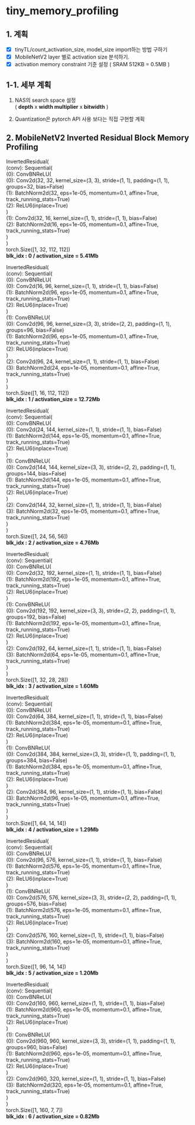 # tiny_memory_profiling


## 1. 계획
- [x]  tinyTL/count_activation_size, model_size import하는 방법 구하기
- [x]  MobileNetV2 layer 별로 activation size 분석하기.
- [x]  activation memory constraint 기준 설정 ( SRAM 512KB = 0.5MB )

## 1-1. 세부 계획  
1. NAS의 search space 설정  
( **depth** x **width multiplier** x **bitwidth** )  

2. Quantization은 pytorch API 사용 보다는 직접 구현할 계획  



## 2. MobileNetV2 Inverted Residual Block Memory Profiling

InvertedResidual(  
  (conv): Sequential(  
    (0): ConvBNReLU(  
      (0): Conv2d(32, 32, kernel_size=(3, 3), stride=(1, 1), padding=(1, 1), groups=32, bias=False)  
      (1): BatchNorm2d(32, eps=1e-05, momentum=0.1, affine=True, track_running_stats=True)  
      (2): ReLU6(inplace=True)  
    )  
    (1): Conv2d(32, 16, kernel_size=(1, 1), stride=(1, 1), bias=False)  
    (2): BatchNorm2d(16, eps=1e-05, momentum=0.1, affine=True, track_running_stats=True)  
  )  
)  
torch.Size([1, 32, 112, 112])  
**blk_idx : 0 / activation_size =  5.41Mb**   

InvertedResidual(  
  (conv): Sequential(  
    (0): ConvBNReLU(  
      (0): Conv2d(16, 96, kernel_size=(1, 1), stride=(1, 1), bias=False)  
      (1): BatchNorm2d(96, eps=1e-05, momentum=0.1, affine=True, track_running_stats=True)  
      (2): ReLU6(inplace=True)  
    )  
    (1): ConvBNReLU(  
      (0): Conv2d(96, 96, kernel_size=(3, 3), stride=(2, 2), padding=(1, 1), groups=96, bias=False)  
      (1): BatchNorm2d(96, eps=1e-05, momentum=0.1, affine=True, track_running_stats=True)  
      (2): ReLU6(inplace=True)  
    )  
    (2): Conv2d(96, 24, kernel_size=(1, 1), stride=(1, 1), bias=False)  
    (3): BatchNorm2d(24, eps=1e-05, momentum=0.1, affine=True, track_running_stats=True)  
  )  
)  
torch.Size([1, 16, 112, 112])  
**blk_idx : 1 / activation_size =  12.72Mb**   

InvertedResidual(  
  (conv): Sequential(  
    (0): ConvBNReLU(  
      (0): Conv2d(24, 144, kernel_size=(1, 1), stride=(1, 1), bias=False)  
      (1): BatchNorm2d(144, eps=1e-05, momentum=0.1, affine=True, track_running_stats=True)  
      (2): ReLU6(inplace=True)  
    )  
    (1): ConvBNReLU(  
      (0): Conv2d(144, 144, kernel_size=(3, 3), stride=(2, 2), padding=(1, 1), groups=144, bias=False)  
      (1): BatchNorm2d(144, eps=1e-05, momentum=0.1, affine=True, track_running_stats=True)  
      (2): ReLU6(inplace=True)   
    )  
    (2): Conv2d(144, 32, kernel_size=(1, 1), stride=(1, 1), bias=False)  
    (3): BatchNorm2d(32, eps=1e-05, momentum=0.1, affine=True, track_running_stats=True)  
  )  
)  
torch.Size([1, 24, 56, 56])  
**blk_idx : 2 / activation_size =  4.76Mb**   

InvertedResidual(  
  (conv): Sequential(    
    (0): ConvBNReLU(  
      (0): Conv2d(32, 192, kernel_size=(1, 1), stride=(1, 1), bias=False)  
      (1): BatchNorm2d(192, eps=1e-05, momentum=0.1, affine=True, track_running_stats=True)  
      (2): ReLU6(inplace=True)  
    )  
    (1): ConvBNReLU(  
      (0): Conv2d(192, 192, kernel_size=(3, 3), stride=(2, 2), padding=(1, 1), groups=192, bias=False)  
      (1): BatchNorm2d(192, eps=1e-05, momentum=0.1, affine=True, track_running_stats=True)  
      (2): ReLU6(inplace=True)  
    )  
    (2): Conv2d(192, 64, kernel_size=(1, 1), stride=(1, 1), bias=False)  
    (3): BatchNorm2d(64, eps=1e-05, momentum=0.1, affine=True, track_running_stats=True)  
  )  
)  
torch.Size([1, 32, 28, 28])  
**blk_idx : 3 / activation_size =  1.60Mb**   
  
InvertedResidual(  
  (conv): Sequential(  
    (0): ConvBNReLU(  
      (0): Conv2d(64, 384, kernel_size=(1, 1), stride=(1, 1), bias=False)  
      (1): BatchNorm2d(384, eps=1e-05, momentum=0.1, affine=True, track_running_stats=True)  
      (2): ReLU6(inplace=True)  
    )  
    (1): ConvBNReLU(  
      (0): Conv2d(384, 384, kernel_size=(3, 3), stride=(1, 1), padding=(1, 1), groups=384, bias=False)  
      (1): BatchNorm2d(384, eps=1e-05, momentum=0.1, affine=True, track_running_stats=True)  
      (2): ReLU6(inplace=True)  
    )  
    (2): Conv2d(384, 96, kernel_size=(1, 1), stride=(1, 1), bias=False)  
    (3): BatchNorm2d(96, eps=1e-05, momentum=0.1, affine=True, track_running_stats=True)  
  )  
)  
torch.Size([1, 64, 14, 14])  
**blk_idx : 4 / activation_size =  1.29Mb**   
  
InvertedResidual(  
  (conv): Sequential(  
    (0): ConvBNReLU(  
      (0): Conv2d(96, 576, kernel_size=(1, 1), stride=(1, 1), bias=False)  
      (1): BatchNorm2d(576, eps=1e-05, momentum=0.1, affine=True, track_running_stats=True)  
      (2): ReLU6(inplace=True)  
    )  
    (1): ConvBNReLU(  
      (0): Conv2d(576, 576, kernel_size=(3, 3), stride=(2, 2), padding=(1, 1), groups=576, bias=False)  
      (1): BatchNorm2d(576, eps=1e-05, momentum=0.1, affine=True, track_running_stats=True)  
      (2): ReLU6(inplace=True)  
    )  
    (2): Conv2d(576, 160, kernel_size=(1, 1), stride=(1, 1), bias=False)  
    (3): BatchNorm2d(160, eps=1e-05, momentum=0.1, affine=True, track_running_stats=True)  
  )  
)  
torch.Size([1, 96, 14, 14])   
**blk_idx : 5 / activation_size =  1.20Mb** 

InvertedResidual(  
  (conv): Sequential(  
    (0): ConvBNReLU(  
      (0): Conv2d(160, 960, kernel_size=(1, 1), stride=(1, 1), bias=False)  
      (1): BatchNorm2d(960, eps=1e-05, momentum=0.1, affine=True, track_running_stats=True)  
      (2): ReLU6(inplace=True)  
    )  
    (1): ConvBNReLU(   
      (0): Conv2d(960, 960, kernel_size=(3, 3), stride=(1, 1), padding=(1, 1), groups=960, bias=False)  
      (1): BatchNorm2d(960, eps=1e-05, momentum=0.1, affine=True, track_running_stats=True)  
      (2): ReLU6(inplace=True)  
    )  
    (2): Conv2d(960, 320, kernel_size=(1, 1), stride=(1, 1), bias=False)  
    (3): BatchNorm2d(320, eps=1e-05, momentum=0.1, affine=True, track_running_stats=True)  
  )  
)  
torch.Size([1, 160, 7, 7])  
**blk_idx : 6 / activation_size =  0.82Mb**   
